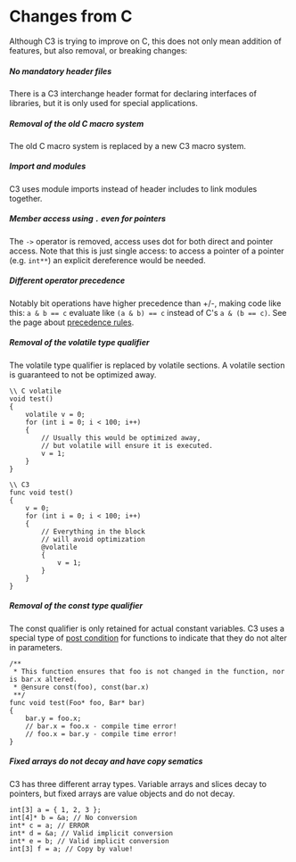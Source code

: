 # Changes from C

Although C3 is trying to improve on C, this does not only mean addition of features, but also removal, or breaking changes:

##### No mandatory header files

There is a C3 interchange header format for declaring interfaces of libraries, but it is only used for special applications.

##### Removal of the old C macro system

The old C macro system is replaced by a new C3 macro system.

##### Import and modules

C3 uses module imports instead of header includes to link modules together.

##### Member access using `.` even for pointers

The `->` operator is removed, access uses dot for both direct and pointer access. Note that this is just single access: to access a pointer of a pointer (e.g. `int**`) an explicit dereference would be needed.

##### Different operator precedence

Notably bit operations have higher precedence than +/-, making code like this: `a & b == c` evaluate like `(a & b) == c` instead of C's `a & (b == c)`. See the page about [precedence rules](../precedence).

##### Removal of the volatile type qualifier

The volatile type qualifier is replaced by volatile sections. A volatile section is guaranteed to not be optimized away.

```
\\ C volatile
void test()
{
    volatile v = 0;
    for (int i = 0; i < 100; i++)
    {
        // Usually this would be optimized away,
        // but volatile will ensure it is executed.
        v = 1; 
    }
}

\\ C3
func void test()
{
    v = 0;
    for (int i = 0; i < 100; i++)
    {
        // Everything in the block
        // will avoid optimization
        @volatile
        {
            v = 1; 
        }
    }
}
```

##### Removal of the const type qualifier

The const qualifier is only retained for actual constant variables. C3 uses a special type of [post condition](../preconditions) for functions to indicate that they do not alter in parameters.

```
/**
 * This function ensures that foo is not changed in the function, nor is bar.x altered.
 * @ensure const(foo), const(bar.x)
 **/
func void test(Foo* foo, Bar* bar)
{
    bar.y = foo.x;
    // bar.x = foo.x - compile time error!
    // foo.x = bar.y - compile time error!
}
```

##### Fixed arrays do not decay and have copy sematics

C3 has three different array types. Variable arrays and slices decay to pointers, but fixed arrays are value objects and do not decay.

```
int[3] a = { 1, 2, 3 };
int[4]* b = &a; // No conversion
int* c = a; // ERROR
int* d = &a; // Valid implicit conversion
int* e = b; // Valid implicit conversion
int[3] f = a; // Copy by value!
```